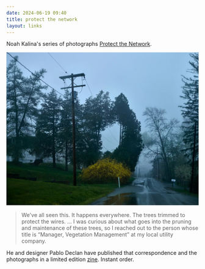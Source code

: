 ```yaml
---
date: 2024-06-19 09:40 
title: protect the network
layout: links
---
```


Noah Kalina's series of photographs [Protect the Network](https://noahkalina.substack.com/p/newsletter-143-protect-the-network).

![Noah Kalina](/assets/2024/protect-the-network.jpg)

> We've all seen this. It happens everywhere. The trees trimmed to protect the wires. ... I was curious about what goes into the pruning and maintenance of these trees, so I reached out to the person whose title is “Manager, Vegetation Management” at my local utility company.

He and designer Pablo Declan have published that correspondence and the photographs in a limited edition [zine](https://shop.noahkalina.com/product/protect-the-network). Instant order.
